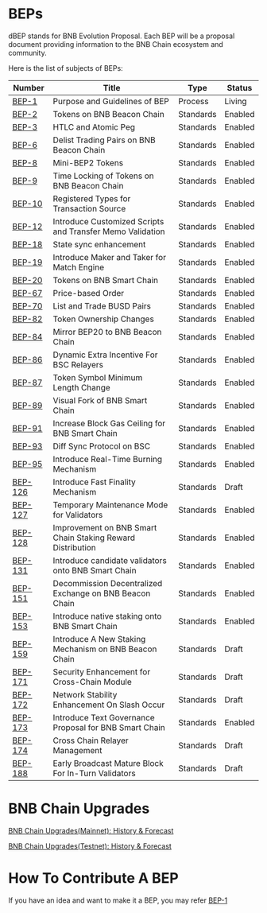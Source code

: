 # BEPs

dBEP stands for BNB Evolution Proposal. Each BEP will be a proposal document providing information to the BNB Chain ecosystem and community.

Here is the list of subjects of BEPs:

| Number               | Title                                                      | Type      | Status  |
| -------------------- | ---------------------------------------------------------- | --------- | ------- |
| [BEP-1](./BEPs/BEP1.md)     | Purpose and Guidelines of BEP                              | Process   | Living  |
| [BEP-2](./BEPs/BEP2.md)     | Tokens on BNB Beacon Chain                                 | Standards | Enabled |
| [BEP-3](./BEPs/BEP3.md)     | HTLC and Atomic Peg                                        | Standards | Enabled |
| [BEP-6](./BEPs/BEP6.md)     | Delist Trading Pairs on BNB Beacon Chain                   | Standards | Enabled |
| [BEP-8](./BEPs/BEP8.md)     | Mini-BEP2 Tokens                                           | Standards | Enabled |
| [BEP-9](./BEPs/BEP9.md)     | Time Locking of Tokens on BNB Beacon Chain                 | Standards | Enabled |
| [BEP-10](./BEPs/BEP10.md)   | Registered Types for Transaction Source                    | Standards | Enabled |
| [BEP-12](./BEPs/BEP12.md)   | Introduce Customized Scripts and Transfer Memo Validation  | Standards | Enabled |
| [BEP-18](./BEPs/BEP18.md)   | State sync enhancement                                     | Standards | Enabled |
| [BEP-19](./BEPs/BEP19.md)   | Introduce Maker and Taker for Match Engine                 | Standards | Enabled |
| [BEP-20](./BEPs/BEP20.md)   | Tokens on BNB Smart Chain                                  | Standards | Enabled |
| [BEP-67](./BEPs/BEP67.md)   | Price-based Order                                          | Standards | Enabled |
| [BEP-70](./BEPs/BEP70.md)   | List and Trade BUSD Pairs                                  | Standards | Enabled |
| [BEP-82](./BEPs/BEP82.md)   | Token Ownership Changes                                    | Standards | Enabled |
| [BEP-84](./BEPs/BEP84.md)   | Mirror BEP20 to BNB Beacon Chain                           | Standards | Enabled |
| [BEP-86](./BEPs/BEP86.md)   | Dynamic Extra Incentive For BSC Relayers                   | Standards | Enabled |
| [BEP-87](./BEPs/BEP87.md)   | Token Symbol Minimum Length Change                         | Standards | Enabled |
| [BEP-89](./BEPs/BEP89.md)   | Visual Fork of BNB Smart Chain                             | Standards | Enabled |
| [BEP-91](./BEPs/BEP91.md)   | Increase Block Gas Ceiling for BNB Smart Chain             | Standards | Enabled |
| [BEP-93](./BEPs/BEP93.md)   | Diff Sync Protocol on BSC                                  | Standards | Enabled |
| [BEP-95](./BEPs/BEP95.md)   | Introduce Real-Time Burning Mechanism                      | Standards | Enabled |
| [BEP-126](./BEPs/BEP126.md) | Introduce Fast Finality Mechanism                          | Standards | Draft   |
| [BEP-127](./BEPs/BEP127.md) | Temporary Maintenance Mode for Validators                  | Standards | Enabled |
| [BEP-128](./BEPs/BEP128.md) | Improvement on BNB Smart Chain Staking Reward Distribution | Standards | Enabled |
| [BEP-131](./BEPs/BEP131.md) | Introduce candidate validators onto BNB Smart Chain        | Standards | Enabled |
| [BEP-151](./BEPs/BEP151.md) | Decommission Decentralized Exchange on BNB Beacon Chain    | Standards | Enabled |
| [BEP-153](./BEPs/BEP153.md) | Introduce native staking onto BNB Smart Chain              | Standards | Enabled |
| [BEP-159](./BEPs/BEP159.md) | Introduce A New Staking Mechanism on BNB Beacon Chain      | Standards | Draft   |
| [BEP-171](./BEPs/BEP171.md) | Security Enhancement for Cross-Chain Module                | Standards | Draft   |
| [BEP-172](./BEPs/BEP172.md) | Network Stability Enhancement On Slash Occur               | Standards | Draft   |
| [BEP-173](./BEPs/BEP173.md) | Introduce Text Governance Proposal for BNB Smart Chain     | Standards | Enabled |
| [BEP-174](./BEPs/BEP174.md) | Cross Chain Relayer Management                             | Standards | Draft   |
| [BEP-188](./BEPs/BEP188.md) | Early Broadcast Mature Block For In-Turn Validators        | Standards | Draft   |

# BNB Chain Upgrades
[BNB Chain Upgrades(Mainnet): History & Forecast](https://forum.bnbchain.org/t/bnb-chain-upgrades-mainnet/936)

[BNB Chain Upgrades(Testnet): History & Forecast](https://forum.bnbchain.org/t/bnb-chain-upgrades-testnet/934)


# How To Contribute A BEP
If you have an idea and want to make it a BEP, you may refer [BEP-1](BEP1.md)

